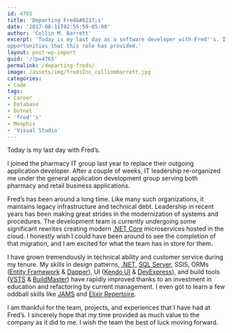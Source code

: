 ```yaml
---
id: 4765
title: 'Departing Fred&#8217;s'
date: '2017-08-11T02:55:59-05:00'
author: 'Collin M. Barrett'
excerpt: 'Today is my last day as a software developer with Fred''s. I am very thankful for the experience and
opportunities that this role has provided.'
layout: post-wp-import
guid: '/?p=4765'
permalink: /departing-freds/
image: /assets/img/fredsInc_collinmbarrett.jpg
categories:
- Code
tags:
- Career
- Database
- Dotnet
- 'fred''s'
- Memphis
- 'Visual Studio'
---
```


Today is my last day with Fred’s.

I joined the pharmacy IT group last year to replace their outgoing application developer. After a couple of weeks, IT
leadership re-organized me under the general application development group serving both pharmacy and retail business
applications.

Fred’s has been around a long time. Like many such organizations, it maintains legacy infrastructure and technical debt.
Leadership in recent years has been making great strides in the modernization of systems and procedures. The development
team is currently undergoing some significant rewrites creating modern [.NET
Core](https://dotnet.microsoft.com/learn/dotnet/hello-world-tutorial/intro) microservices hosted in the cloud. I
honestly wish I could have been around to see the completion of that migration, and I am excited for what the team has
in store for them.

I have grown tremendously in technical ability and customer service during my tenure. My skills in design patterns,
[.NET](/tag/dotnet/), [SQL Server](/tag/database/), SSIS, ORMs ([Entity Framework](https://docs.microsoft.com/en-us/ef/)
&amp; [Dapper](https://github.com/DapperLib/Dapper)), UI ([Kendo UI](https://www.telerik.com/kendo-ui) &amp;
[DevExpress](https://www.devexpress.com/)), and build tools
([VSTS](https://azure.microsoft.com/en-us/services/devops/pipelines/) &amp;
[BuildMaster](https://inedo.com/buildmaster)) have rapidly improved thanks to an investment in education and refactoring
by current management. I even got to learn a few oddball skills like [JAMS](https://www.jamsscheduler.com/) and [Elixir
Repertoire](https://elixirtech.com/repertoire-2/).

I am thankful for the team, projects, and experiences that I have had at Fred’s. I sincerely hope that my time provided
as much value to the company as it did to me. I wish the team the best of luck moving forward.